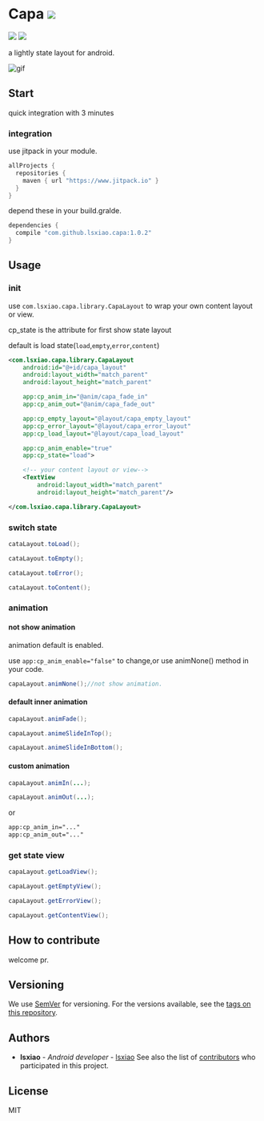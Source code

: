 # Capa [![](https://jitpack.io/v/lsxiao/capa.svg)](https://jitpack.io/#lsxiao/capa)
<a href="http://www.methodscount.com/?lib=com.github.lsxiao.capa%3Acapa%3A0.1.2"><img src="https://img.shields.io/badge/Methods count-core: 93 | deps: 5492-e91e63.svg"/></a>
<a href="http://www.methodscount.com/?lib=com.github.lsxiao.capa%3Acapa%3A0.1.2"><img src="https://img.shields.io/badge/Size-13 KB-e91e63.svg"/></a>

a lightly state layout for android.

![gif](https://raw.githubusercontent.com/lsxiao/capa/master/demo.gif)

## Start

quick integration with 3 minutes

### integration

use jitpack in your module.
```groovy
allProjects {
  repositories {
    maven { url "https://www.jitpack.io" }
  }
}
```

depend these in your build.gralde.

```groovy
dependencies {
  compile "com.github.lsxiao.capa:1.0.2"
}
```

## Usage

### init

 use `com.lsxiao.capa.library.CapaLayout` to wrap your own content layout or view.

 cp_state is the attribute for first show state layout

 default is load state(`load`,`empty`,`error`,`content`)
```xml
<com.lsxiao.capa.library.CapaLayout
    android:id="@+id/capa_layout"
    android:layout_width="match_parent"
    android:layout_height="match_parent"

    app:cp_anim_in="@anim/capa_fade_in"
    app:cp_anim_out="@anim/capa_fade_out"

    app:cp_empty_layout="@layout/capa_empty_layout"
    app:cp_error_layout="@layout/capa_error_layout"
    app:cp_load_layout="@layout/capa_load_layout"

    app:cp_anim_enable="true"
    app:cp_state="load">

    <!-- your content layout or view-->
    <TextView
        android:layout_width="match_parent"
        android:layout_height="match_parent"/>

</com.lsxiao.capa.library.CapaLayout>
```

### switch state
```java
cataLayout.toLoad();

cataLayout.toEmpty();

cataLayout.toError();

cataLayout.toContent();
```

### animation
#### not show animation
animation default is enabled.

use `app:cp_anim_enable="false"` to change,or use animNone() method in your code.

```java
capaLayout.animNone();//not show animation.
```

#### default inner animation
```java
capaLayout.animFade();

capaLayout.animeSlideInTop();

capaLayout.animeSlideInBottom();
```

#### custom animation
```java
capaLayout.animIn(...);

capaLayout.animOut(...);
```

or

```xml
app:cp_anim_in="..."
app:cp_anim_out="..."
```

### get state view
```java
capaLayout.getLoadView();

capaLayout.getEmptyView();

capaLayout.getErrorView();

capaLayout.getContentView();
```

## How to contribute

welcome pr.

## Versioning
We use [SemVer](http://semver.org/) for versioning. For the versions available, see the [tags on this repository](https://github.com/lsxiao/capa/tags).

## Authors

* **lsxiao** - *Android developer* - [lsxiao](https://github.com/lsxiao)
See also the list of [contributors](https://github.com/lsxiao/capa/contributors) who participated in this project.

## License

MIT